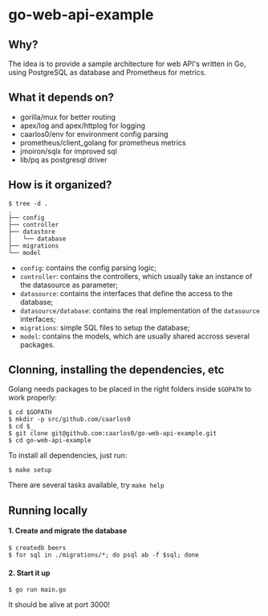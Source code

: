 # go-web-api-example

## Why?

The idea is to provide a sample architecture for web API's written in Go,
using PostgreSQL as database and Prometheus for metrics.

## What it depends on?

- gorilla/mux for better routing
- apex/log and apex/httplog for logging
- caarlos0/env for environment config parsing
- prometheus/client_golang for prometheus metrics
- jmoiron/sqlx for improved sql
- lib/pq as postgresql driver

## How is it organized?

```console
$ tree -d .
.
├── config
├── controller
├── datastore
│   └── database
├── migrations
└── model
```

- `config`: contains the config parsing logic;
- `controller`: contains the controllers, which usually take an instance
of the datasource as parameter;
- `datasource`: contains the interfaces that define the access to the database;
- `datasource/database`: contains the real implementation of the `datasource`
interfaces;
- `migrations`: simple SQL files to setup the database;
- `model`: contains the models, which are usually shared accross several
packages.

## Clonning, installing the dependencies, etc

Golang needs packages to be placed in the right folders inside `$GOPATH`
to work properly:

```console
$ cd $GOPATH
$ mkdir -p src/github.com/caarlos0
$ cd $_
$ git clone git@github.com:caarlos0/go-web-api-example.git
$ cd go-web-api-example
```

To install all dependencies, just run:

```console
$ make setup
```

There are several tasks available, try `make help`

## Running locally

#### 1. Create and migrate the database

```console
$ createdb beers
$ for sql in ./migrations/*; do psql ab -f $sql; done
```

#### 2. Start it up

```console
$ go run main.go
```

It should be alive at port 3000!
